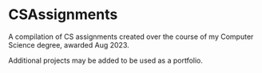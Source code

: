 # CSAssignments
A compilation of CS assignments created over the course of my Computer Science degree, awarded Aug 2023.

Additional projects may be added to be used as a portfolio.

